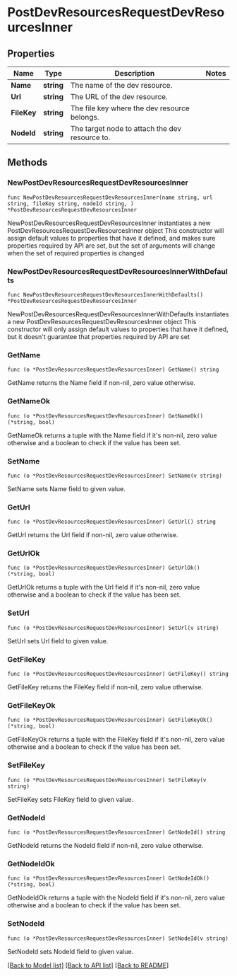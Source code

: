 # PostDevResourcesRequestDevResourcesInner

## Properties

Name | Type | Description | Notes
------------ | ------------- | ------------- | -------------
**Name** | **string** | The name of the dev resource. | 
**Url** | **string** | The URL of the dev resource. | 
**FileKey** | **string** | The file key where the dev resource belongs. | 
**NodeId** | **string** | The target node to attach the dev resource to. | 

## Methods

### NewPostDevResourcesRequestDevResourcesInner

`func NewPostDevResourcesRequestDevResourcesInner(name string, url string, fileKey string, nodeId string, ) *PostDevResourcesRequestDevResourcesInner`

NewPostDevResourcesRequestDevResourcesInner instantiates a new PostDevResourcesRequestDevResourcesInner object
This constructor will assign default values to properties that have it defined,
and makes sure properties required by API are set, but the set of arguments
will change when the set of required properties is changed

### NewPostDevResourcesRequestDevResourcesInnerWithDefaults

`func NewPostDevResourcesRequestDevResourcesInnerWithDefaults() *PostDevResourcesRequestDevResourcesInner`

NewPostDevResourcesRequestDevResourcesInnerWithDefaults instantiates a new PostDevResourcesRequestDevResourcesInner object
This constructor will only assign default values to properties that have it defined,
but it doesn't guarantee that properties required by API are set

### GetName

`func (o *PostDevResourcesRequestDevResourcesInner) GetName() string`

GetName returns the Name field if non-nil, zero value otherwise.

### GetNameOk

`func (o *PostDevResourcesRequestDevResourcesInner) GetNameOk() (*string, bool)`

GetNameOk returns a tuple with the Name field if it's non-nil, zero value otherwise
and a boolean to check if the value has been set.

### SetName

`func (o *PostDevResourcesRequestDevResourcesInner) SetName(v string)`

SetName sets Name field to given value.


### GetUrl

`func (o *PostDevResourcesRequestDevResourcesInner) GetUrl() string`

GetUrl returns the Url field if non-nil, zero value otherwise.

### GetUrlOk

`func (o *PostDevResourcesRequestDevResourcesInner) GetUrlOk() (*string, bool)`

GetUrlOk returns a tuple with the Url field if it's non-nil, zero value otherwise
and a boolean to check if the value has been set.

### SetUrl

`func (o *PostDevResourcesRequestDevResourcesInner) SetUrl(v string)`

SetUrl sets Url field to given value.


### GetFileKey

`func (o *PostDevResourcesRequestDevResourcesInner) GetFileKey() string`

GetFileKey returns the FileKey field if non-nil, zero value otherwise.

### GetFileKeyOk

`func (o *PostDevResourcesRequestDevResourcesInner) GetFileKeyOk() (*string, bool)`

GetFileKeyOk returns a tuple with the FileKey field if it's non-nil, zero value otherwise
and a boolean to check if the value has been set.

### SetFileKey

`func (o *PostDevResourcesRequestDevResourcesInner) SetFileKey(v string)`

SetFileKey sets FileKey field to given value.


### GetNodeId

`func (o *PostDevResourcesRequestDevResourcesInner) GetNodeId() string`

GetNodeId returns the NodeId field if non-nil, zero value otherwise.

### GetNodeIdOk

`func (o *PostDevResourcesRequestDevResourcesInner) GetNodeIdOk() (*string, bool)`

GetNodeIdOk returns a tuple with the NodeId field if it's non-nil, zero value otherwise
and a boolean to check if the value has been set.

### SetNodeId

`func (o *PostDevResourcesRequestDevResourcesInner) SetNodeId(v string)`

SetNodeId sets NodeId field to given value.



[[Back to Model list]](../README.md#documentation-for-models) [[Back to API list]](../README.md#documentation-for-api-endpoints) [[Back to README]](../README.md)


